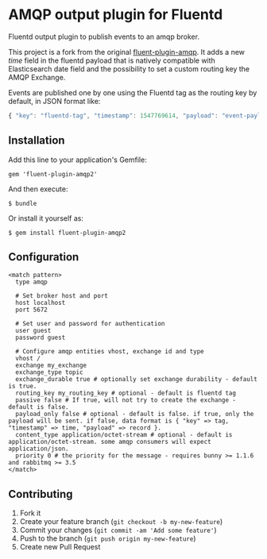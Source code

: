 # AMQP output plugin for Fluentd

Fluentd output plugin to publish events to an amqp broker.

This project is a fork from the original [fluent-plugin-amqp](https://github.com/restorando/fluent-plugin-amqp). It adds a new _time_ field in the fluentd payload that is natively compatible with Elasticsearch date field and the possibility to set a custom routing key the AMQP Exchange.

Events are published one by one using the Fluentd tag as the routing key by default, in JSON format like:

```javascript
{ "key": "fluentd-tag", "timestamp": 1547769614, "payload": "event-payload", "time": "2019-01-21T01:18:39+00:00" }
```

## Installation

Add this line to your application's Gemfile:

    gem 'fluent-plugin-amqp2'

And then execute:

    $ bundle

Or install it yourself as:

    $ gem install fluent-plugin-amqp2

## Configuration

```
<match pattern>
  type amqp

  # Set broker host and port
  host localhost
  port 5672

  # Set user and password for authentication
  user guest
  password guest

  # Configure amqp entities vhost, exchange id and type
  vhost /
  exchange my_exchange
  exchange_type topic
  exchange_durable true # optionally set exchange durability - default is true.
  routing_key my_routing_key # optional - default is fluentd tag
  passive false # If true, will not try to create the exchange - default is false.
  payload_only false # optional - default is false. if true, only the payload will be sent. if false, data format is { "key" => tag, "timestamp" => time, "payload" => record }.
  content_type application/octet-stream # optional - default is application/octet-stream. some amqp consumers will expect application/json.
  priority 0 # the priority for the message - requires bunny >= 1.1.6 and rabbitmq >= 3.5
</match>
```

## Contributing

1. Fork it
2. Create your feature branch (`git checkout -b my-new-feature`)
3. Commit your changes (`git commit -am 'Add some feature'`)
4. Push to the branch (`git push origin my-new-feature`)
5. Create new Pull Request
